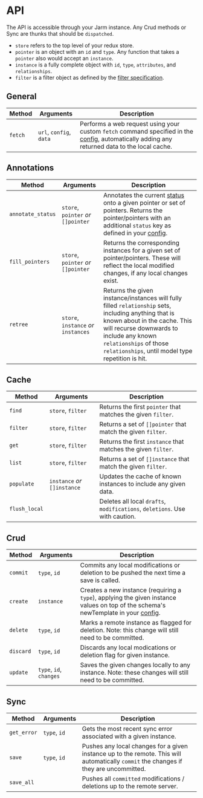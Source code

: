 # API

The API is accessible through your Jarm instance. Any Crud methods or Sync are thunks that should be
`dispatched`.

- `store` refers to the top level of your redux store.
- `pointer` is an object with an `id` and `type`. Any function that takes a `pointer` also would
  accept an `instance`.
- `instance` is a fully complete object with `id`, `type`, `attributes`, and `relationships`.
- `filter` is a filter object as defined by the [filter specification](filter.md).

## General

| Method | Arguments | Description |
| --- | --- | --- |
| `fetch` | `url`, `config`, `data` | Performs a web request using your custom `fetch` command specified in the [config](config.md), automatically adding any returned data to the local cache. |

## Annotations

| Method | Arguments | Description |
| --- | --- | --- |
| `annotate_status` | `store`, `pointer` _or_ `[]pointer` | Annotates the current [status](status.md) onto a given pointer or set of pointers. Returns the pointer/pointers with an additional `status` key as defined in your [config](config.md). |
| `fill_pointers` | `store`, `pointer` _or_ `[]pointer` | Returns the corresponding instances for a given set of pointer/pointers. These will reflect the local modified changes, if any local changes exist. |
| `retree` | `store`, `instance` _or_ `instances` | Returns the given instance/instances will fully filled `relationship` sets, including anything that is known about in the cache. This will recurse downwards to include any known `relationships` of those `relationships`, until model type repetition is hit. |

## Cache

| Method | Arguments | Description |
| --- | --- | --- |
| `find` | `store`, `filter` | Returns the first `pointer` that matches the given `filter`. |
| `filter` | `store`, `filter` | Returns a set of `[]pointer` that match the given `filter`. |
| `get` | `store`, `filter` | Returns the first `instance` that matches the given `filter`. |
| `list` | `store`, `filter` | Returns a set of `[]instance` that match the given `filter`. |
| `populate` | `instance` _or_ `[]instance` | Updates the cache of known instances to include any given data. |
| `flush_local` | | Deletes all local `drafts`, `modifications`, `deletions`. Use with caution. |

## Crud

| Method | Arguments | Description |
| --- | --- | --- |
| `commit` | `type`, `id` | Commits any local modifications or deletion to be pushed the next time a save is called. |
| `create` | `instance` | Creates a new instance (requiring a `type`), applying the given instance values on top of the schema's newTemplate in your [config](config.md). |
| `delete` | `type`, `id` | Marks a remote instance as flagged for deletion. Note: this change will still need to be committed. |
| `discard` | `type`, `id` | Discards any local modications or deletion flag for given instance. |
| `update` | `type`, `id`, `changes` | Saves the given changes locally to any instance. Note: these changes will still need to be committed. |

## Sync

| Method | Arguments | Description |
| --- | --- | --- |
| `get_error` | `type`, `id` | Gets the most recent sync error associated with a given instance. |
| `save` | `type`, `id` | Pushes any local changes for a given instance up to the remote. This will automatically `commit` the changes if they are uncommitted. |
| `save_all` | | Pushes all `committed` modifications / deletions up to the remote server. |
